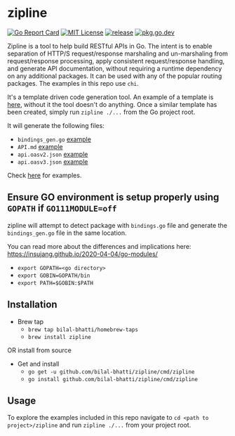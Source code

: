 # zipline

[![Go Report Card](https://goreportcard.com/badge/github.com/bilal-bhatti/zipline)](https://goreportcard.com/report/github.com/bilal-bhatti/zipline)
[![MIT License](https://img.shields.io/badge/license-MIT-blue.svg)](https://github.com/bilal-bhatti/zipline/blob/master/LICENSE)
[![release](https://img.shields.io/github/release/bilal-bhatti/zipline/all.svg)](https://github.com/bilal-bhatti/zipline/releases)
[![pkg.go.dev](https://pkg.go.dev/badge/github.com/https://pkg.go.dev/github.com/bilal-bhatti/zipline)](https://pkg.go.dev/github.com/bilal-bhatti/zipline)

Zipline is a tool to help build RESTful APIs in Go. The intent is to enable separation of HTTP/S request/response marshaling and un-marshaling from request/response processing, apply consistent request/response handling, and generate API documentation, without requiring a runtime dependency on any additional packages. It can be used with any of the popular routing packages. The examples in this repo use `chi`.

It's a template driven code generation tool. An example of a template is [here](https://github.com/bilal-bhatti/zipline/blob/master/example/web/bindings.go), without it the tool doesn't do anything. Once a similar template has been created, simply run `zipline ./...` from the Go project root.

It will generate the following files:
* `bindings_gen.go` [example](https://github.com/bilal-bhatti/zipline/blob/master/example/web/bindings_gen.go)
* `API.md` [example](https://github.com/bilal-bhatti/zipline/blob/master/API.md)
* `api.oasv2.json` [example](https://github.com/bilal-bhatti/zipline/blob/master/api.oasv2.json)
* `api.oasv3.json` [example](https://github.com/bilal-bhatti/zipline/blob/master/api.oasv3.json)

Check [here](https://github.com/bilal-bhatti/zipline/tree/master/example/web) for examples.

## Ensure GO environment is setup properly using `GOPATH` if `GO111MODULE=off`

zipline will attempt to detect package with `bindings.go` file and generate the `bindings_gen.go` file in the same location.

You can read more about the differences and implications here: https://insujang.github.io/2020-04-04/go-modules/

* `export GOPATH=<go directory>`
* `export GOBIN=GOPATH/bin`
* `export PATH=$GOBIN:$PATH`

## Installation
* Brew tap
    * `brew tap bilal-bhatti/homebrew-taps`
    * `brew install zipline`

OR install from source

* Get and install
    * `go get -u github.com/bilal-bhatti/zipline/cmd/zipline`
    * `go install github.com/bilal-bhatti/zipline/cmd/zipline`

## Usage
To explore the examples included in this repo navigate to `cd <path to project>/zipline` and run `zipline ./...` from your project root.

